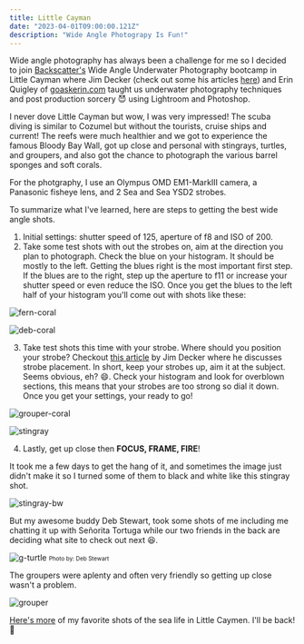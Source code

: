 ```yaml
---
title: Little Cayman
date: "2023-04-01T09:00:00.121Z"
description: "Wide Angle Photograpy Is Fun!"
---
```


Wide angle photography has always been a challenge for me so I decided to join <a href="https://www.backscatter.com/" target="_blank">Backscatter's</a> Wide Angle Underwater Photography bootcamp in Little Cayman where Jim Decker (check out some his articles <a href="https://www.scubadiving.com/authors/jim-decker-ceo-backscatter-underwater-video-and-photo" target="_blank">here</a>) and Erin Quigley of <a href="https://www.goaskerin.com/">goaskerin.com</a> taught us underwater photography techniques and post production sorcery :smiling_imp: using Lightroom and Photoshop.

I never dove Little Cayman but wow, I was very impressed! The scuba diving is similar to Cozumel but without the tourists, cruise ships and current! The reefs were much healthier and we got to experience the famous Bloody Bay Wall, got up close and personal with stingrays, turtles, and groupers, and also got the chance to photograph the various barrel sponges and soft corals.

For the photgraphy, I use an Olympus OMD EM1-MarkIII camera, a Panasonic fisheye lens, and 2 Sea and Sea YSD2 strobes.

To summarize what I've learned, here are steps to getting the best wide angle shots.

1.  Initial settings: shutter speed of 125, aperture of f8 and ISO of 200.
2.  Take some test shots with out the strobes on, aim at the direction you plan to photograph. Check the blue on your histogram. It should be mostly to the left. Getting the blues right is the most important first step.
    If the blues are to the right, step up the aperture to f11 or increase your shutter speed or even reduce the ISO. Once you get the blues to the left half of your histogram you'll come out with shots like these:

![fern-coral](./fern-coral.jpg)

![deb-coral](./deb-coral.jpg)

3. Take test shots this time with your strobe. Where should you position your strobe? Checkout <a href="https://www.scubadiving.com/strobe-position-tips-underwater-photography" target="_blank">this article</a> by Jim Decker where he discusses strobe placement. In short, keep your strobes up, aim it at the subject. Seems obvious, eh? :smile:. Check your histogram and look for overblown sections, this means that your strobes are too strong so dial it down. Once you get your settings, your ready to go!

![grouper-coral](./grouper-coral.jpg)

![stingray](./stingray.jpg)

4. Lastly, get up close then **FOCUS, FRAME, FIRE**!

It took me a few days to get the hang of it, and sometimes the image just didn't make it so I turned some of them to black and white like this stingray shot.

![stingray-bw](./stingray-bw.jpg)

But my awesome buddy Deb Stewart, took some shots of me including me chatting it up with Señorita Tortuga while our two friends in the back are deciding what site to check out next :laughing:.

![g-turtle](./g-turtle.jpg)
<font size="1rem">Photo by: Deb Stewart</font>

The groupers were aplenty and often very friendly so getting up close wasn't a problem.

![grouper](./grouper.jpg)

<a href="https://generosalitton.smugmug.com/Little-Cayman-March-2023/" target="_blank">Here's more</a> of my favorite shots of the sea life in Little Caymen. I'll be back! :wave:
